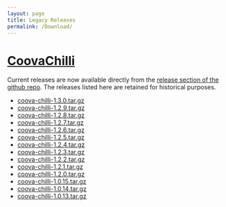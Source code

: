 ```yaml
---
layout: page
title: Legacy Releases
permalink: /Download/
---
```


[CoovaChilli](/CoovaChilli/)
============================

Current releases are now available directly from the [release section of the github repo](https://github.com/coova/coova-chilli/releases/latest).
The releases listed here are retained for historical purposes.

* [coova-chilli-1.3.0.tar.gz](/coova-chilli/coova-chilli-1.3.0.tar.gz)
* [coova-chilli-1.2.9.tar.gz](/coova-chilli/coova-chilli-1.2.9.tar.gz)
* [coova-chilli-1.2.8.tar.gz](/coova-chilli/coova-chilli-1.2.8.tar.gz)
* [coova-chilli-1.2.7.tar.gz](/coova-chilli/coova-chilli-1.2.7.tar.gz)
* [coova-chilli-1.2.6.tar.gz](/coova-chilli/coova-chilli-1.2.6.tar.gz)
* [coova-chilli-1.2.5.tar.gz](/coova-chilli/coova-chilli-1.2.5.tar.gz)
* [coova-chilli-1.2.4.tar.gz](/coova-chilli/coova-chilli-1.2.4.tar.gz)
* [coova-chilli-1.2.3.tar.gz](/coova-chilli/coova-chilli-1.2.3.tar.gz)
* [coova-chilli-1.2.2.tar.gz](/coova-chilli/coova-chilli-1.2.2.tar.gz)
* [coova-chilli-1.2.1.tar.gz](/coova-chilli/coova-chilli-1.2.1.tar.gz)
* [coova-chilli-1.2.0.tar.gz](/coova-chilli/coova-chilli-1.2.0.tar.gz)
* [coova-chilli-1.0.15.tar.gz](/coova-chilli/coova-chilli-1.0.15.tar.gz)
* [coova-chilli-1.0.14.tar.gz](/coova-chilli/coova-chilli-1.0.14.tar.gz)
* [coova-chilli-1.0.13.tar.gz](/coova-chilli/coova-chilli-1.0.13.tar.gz)
